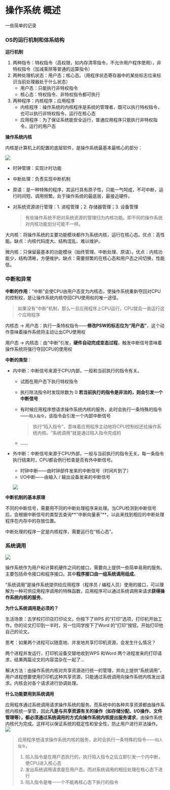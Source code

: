 # 操作系统 概述

一些简单的记录

### OS的运行机制和体系结构

**运行机制**

1. 两种指令：特权指令（高权限，如内存清零指令，不允许用户程序使用），非特权指令（加减乘除等普通的运算指令）
2. 两种处理机状态：用户态；核心态。（用程序状态寄存器中的某些标志位来标识当前处理器处于什么状态）
   * 用户态：只能执行非特权指令
   * 核心态：特权指令、非特权指令都可执行
3. 两种程序：内核程序；应用程序
   * 内核程序：操作系统的内核程序是系统的管理者，既可以执行特权指令，也可以执行非特权指令，运行在核心态
   * 应用程序：为了保证系统能安全运行，普通应用程序只能执行非特权指令，运行的用户态



**操作系统内核**

内核是计算机上的配置的底层软件，是操作系统最基本最核心的部分：

![](https://i.loli.net/2021/07/01/txhoD2qYpkyBz3g.png)

* 时钟管理：实现计时功能

* 中断处理：负责实现中断机制

* 原语：是一种特殊的程序，其运行具有原子性，只能一气呵成，不可中断，运行时间短、调用频繁。处于操作系统的最底层，最接近硬件。

* 对系统资源进行管理：1. 进程管理；2. 存储器管理；3. 设备管理

  > 有些操作系统不把对系统资源的管理归为内核功能。即不同的操作系统对内核功能划分可能不一样。

大内核：将操作系统的主要功能模块都作为系统内核，运行在核心态。优点：高性能。缺点：内核代码庞大、结构混乱、难以维护。

微内核：只保留最基本的功能模块（始终管理、中断处理、原语）。优点：内核功能少，结构清晰，方便维护。缺点：需要频繁的在核心态和用户态之间切换，性能低。



### 中断和异常

**中断的作用**：“中断”会使CPU由用户态变为内核态，使操作系统重新夺回对CPU的控制权，是让操作系统内核夺回CPU使用权的唯一途径。

> 如果没有“中断”机制，那么一旦应用程序上CPU运行，CPU就会一直运行这个应用程序

内核态 → 用户态：执行一条特权指令——**修改PSW的标志位为“用户态”**，这个动作意味着操作系统将主动让出CPU使用权

用户态 → 内核态：由“中断”引发，**硬件自动完成变态过程**，触发中断信号意味着操作系统将强行夺回CPU的使用权

**中断的类型**：

* 内中断：中断信号来源于CPU内部，一般和当前执行的指令有关。

  * 试图在用户态下执行特权指令

  * 执行除法指令时发现除数为 0 **若当前执行的指令是非法的，则会引发一个中断信号**

  * 有时候应用程序想请求操作系统内核的服务，此时会执行一条特殊的指令——`陷入指令`，该指令会引发一个内部中断信号

    > 执行“陷入指令”，意味着应用程序主动地将CPU控制权还给操作系统内核。“系统调用”就是通过陷入指令完成的

  * ......

* 外中断：中断信号来源于CPU外部，一般与当前执行的指令无关。每一条指令执行结束时，CPU都会例行检查是否有外中断信号。

  * 时钟中断——由时钟部件发来的中断信号（时间片到了）
  * I/O中断——由输入 / 输出设备发来的中断信号

  ![](https://i.loli.net/2021/07/01/KLtTdnWpbN8msjS.png)

**中断机制的基本原理**

不同的中断信号，需要用不同的中断处理程序来处理。当CPU检测到中断信号后，会根据中断信号的类型去查询**“中断向量表”**，以此来找到相应的中断处理程序在内存中的存放位置。

中断处理的程序一定是内核程序，需要运行在“核心态”。



### 系统调用

![](https://i.loli.net/2021/07/01/7F6hNszGMwrWOJ5.png)

操作系统作为用户和计算机硬件之间的接口，需要向上提供一些简单易用的服务。主要包括命令接口和程序接口。其中**程序接口由一组系统调用组成**。

“系统调用”是操作系统提供给应用程序（程序员 / 编程人员）使用的接口，可以理解为一种可供应用程序调用的特殊函数，应用程序可以通过系统调用来请求**获得操作系统内核的服务**。

**为什么系统调用是必须的？**

生活场景：去学校打印店打印论文，你按下了WPS 的“打印”选项，打印机开始工作。你的论文打印到一半时，另一位同学按下了Word 的“打印”按钮，开始打印他自己的论文。

思考：如果两个进程可以随意地、并发地共享打印机资源，会发生什么情况？

两个进程并发运行，打印机设备交替地收到WPS 和Word 两个进程发来的打印请求，结果两篇论文的内容混杂在一起了…

解决方法：由操作系统内核对共享资源进行统一的管理，并向上提供“系统调用”，用户进程想要使用打印机这种共享资源，只能通过系统调用向操作系统内核发出请求。内核会对各个请求进行协调处理。

**什么功能要用到系统调用**

应用程序通过系统调用请求操作系统的服务。而系统中的各种共享资源都由操作系统内核统一掌管，因此**凡是与共享资源有关的操作（如存储分配、I/O操作、文件管理等），都必须通过系统调用的方式向操作系统内核提出服务请求**，由操作系统内核代为完成。这样可以保证系统的稳定性和安全性，防止用户进行非法操作。
![](https://i.loli.net/2021/07/01/regKBpUa5sV37lz.png)

>  应用程序想请求操作系统内核的服务，此时会执行一条特殊的指令——`陷入指令`，
>
> 1. 陷入指令是在用户态执行的，执行陷入指令之后立即引发一个内中断，使CPU进入核心态
> 2. 发出系统调用请求是在用户态，而对系统调用的相应处理在核心态下进行
> 3. 陷入指令是唯一一个不能再核心态下执行的指令

